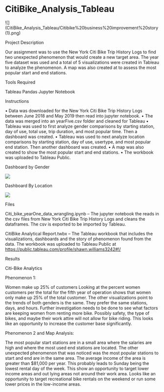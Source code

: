 

# CitiBike_Analysis_Tableau

![](CitiBike_Analysis_Tableau/Citibike%20business%20improvement%20story (1).png)


Project Description

Our assignment was to use the New York Citi Bike Trip History Logs to find two unexpected phenomenon that would create a new target area. The year five dataset was used and a total of 5 visualizations were created in Tableau to analyze the phenomenon. A map was also created at to assess the most popular start and end stations.

Tools Required

Tableau
Pandas
Jupyter Notebook

Instructions

•	Data was downloaded for the New York Citi Bike Trip History Logs between June 2018 and May 2019 then read into jupyter notebook.
•	The data was merged into an yearFive.csv folder and cleaned for Tableau
•	Tableau was used to first analyze gender comparisons by starting station, day of use, total use, trip duration, and most popular time. Then a dashboard was created.
•	Tableau was used to next analyze location comparisons by starting station, day of use, usertype, and most popular end station. Then another dashboard was created.
•	A map was also created to show the most popular start and end stations.
•	The workbook was uploaded to Tableau Public.


Dashboard by Gender

![](CitiBike_Analysis_Tableau/Citibike%20business%20improvement%20story%20(3).png)

Dashboard By Location

![](CitiBike_Analysis_Tableau/Citibike%20business%20improvement%20story%20(1).png)
 
Files

Citi_bike_yearOne_data_wrangling.ipynb – The jupyter notebook the reads in the csv files from New York Citi Bike Trip History Logs and cleans the dataframes. The csv is exported to be imported by Tableau.

CitiBike Analytical Report.twbx – The Tableau workbook that includes the visualizations, dashboards and the story of phenomenon found from the data. The workbook was uploaded to Tableau Public at https://public.tableau.com/profile/shawn.williams3242#!/

Results

Citi-Bike Analytics

Phenomenon 1: 

Women make up 25% of customers Looking at the percent women customers per the total for the fifth year of operation shows that women only make up 25% of the total customer. The other visualizations point to the trends of both genders is the same. They prefer the same stations, days, and hours. Further investigation needs to be done to see what factors are keeping women from renting more bike. Possibly safety, the type of bikes, and maybe their work attire will not allow for bike riding. This looks like an opportunity to increase the customer base significantly.

Phenomenon 2 and Map Analysis: 

The most popular start stations are in a small area where the salaries are high and where the most used end stations are located. The other unexpected phenomenon that was noticed was the most popular stations to start and end are in the same area. The average income of the area is greater than $81,000 per year. This probably leads to Sunday being the lowest rental day of the week. This show an opportunity to target lower income areas and out lying areas not around their work area. Looks like an opportunity to target recreational bike rentals on the weekend or run some lower prices in the low-income areas.

